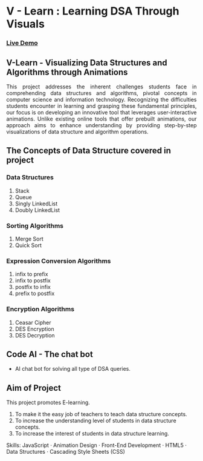 # V - Learn : Learning DSA Through Visuals

### [Live Demo](https://ovuiproduction.github.io/Data-Structure-and-Algorithm-Simulation/)

## V-Learn - Visualizing Data Structures and Algorithms through Animations

<p style="text-align:justify">This project addresses the inherent challenges students face in comprehending data structures and algorithms, pivotal concepts in computer science and information technology. Recognizing the difficulties students encounter in learning and grasping these fundamental principles, our focus is on developing an innovative tool that leverages user-interactive animations. Unlike existing online tools that offer prebuilt animations, our approach aims to enhance understanding by providing step-by-step visualizations of data structure and algorithm operations.</p>

## The Concepts of Data Structure covered in project 

### Data Structures
1. Stack 
2. Queue
3. Singly LinkedList
4. Doubly LinkedList

### Sorting Algorithms
1. Merge Sort
2. Quick Sort

### Expression Conversion Algorithms
1. infix to prefix
2. infix to postfix
3. postfix to infix
4. prefix to postfix

### Encryption Algorithms
1. Ceasar Cipher
2. DES Encryption
3. DES Decryption

## Code AI - The chat bot 
- AI chat bot for solving all type of DSA queries.

## Aim of Project 

This project promotes E-learning.
1. To make it the easy job of teachers to teach data structure concepts.
2. To increase the understanding level of students in data structure concepts.
3. To increase the interest of students in data structure learning.


Skills: JavaScript · Animation Design · Front-End Development · HTML5 · Data Structures · Cascading Style Sheets (CSS)
